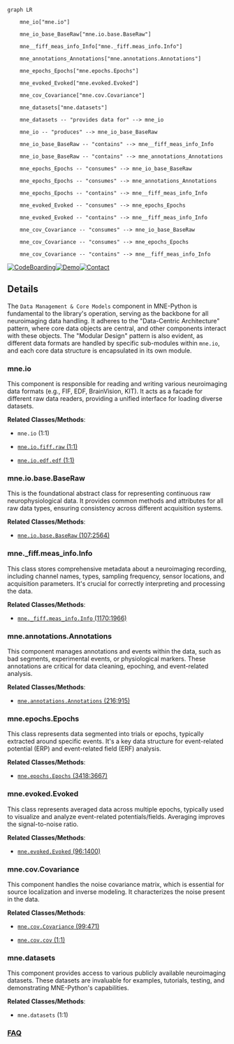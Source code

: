 ```mermaid

graph LR

    mne_io["mne.io"]

    mne_io_base_BaseRaw["mne.io.base.BaseRaw"]

    mne__fiff_meas_info_Info["mne._fiff.meas_info.Info"]

    mne_annotations_Annotations["mne.annotations.Annotations"]

    mne_epochs_Epochs["mne.epochs.Epochs"]

    mne_evoked_Evoked["mne.evoked.Evoked"]

    mne_cov_Covariance["mne.cov.Covariance"]

    mne_datasets["mne.datasets"]

    mne_datasets -- "provides data for" --> mne_io

    mne_io -- "produces" --> mne_io_base_BaseRaw

    mne_io_base_BaseRaw -- "contains" --> mne__fiff_meas_info_Info

    mne_io_base_BaseRaw -- "contains" --> mne_annotations_Annotations

    mne_epochs_Epochs -- "consumes" --> mne_io_base_BaseRaw

    mne_epochs_Epochs -- "consumes" --> mne_annotations_Annotations

    mne_epochs_Epochs -- "contains" --> mne__fiff_meas_info_Info

    mne_evoked_Evoked -- "consumes" --> mne_epochs_Epochs

    mne_evoked_Evoked -- "contains" --> mne__fiff_meas_info_Info

    mne_cov_Covariance -- "consumes" --> mne_io_base_BaseRaw

    mne_cov_Covariance -- "consumes" --> mne_epochs_Epochs

    mne_cov_Covariance -- "contains" --> mne__fiff_meas_info_Info

```



[![CodeBoarding](https://img.shields.io/badge/Generated%20by-CodeBoarding-9cf?style=flat-square)](https://github.com/CodeBoarding/GeneratedOnBoardings)[![Demo](https://img.shields.io/badge/Try%20our-Demo-blue?style=flat-square)](https://www.codeboarding.org/demo)[![Contact](https://img.shields.io/badge/Contact%20us%20-%20contact@codeboarding.org-lightgrey?style=flat-square)](mailto:contact@codeboarding.org)



## Details



The `Data Management & Core Models` component in MNE-Python is fundamental to the library's operation, serving as the backbone for all neuroimaging data handling. It adheres to the "Data-Centric Architecture" pattern, where core data objects are central, and other components interact with these objects. The "Modular Design" pattern is also evident, as different data formats are handled by specific sub-modules within `mne.io`, and each core data structure is encapsulated in its own module.



### mne.io

This component is responsible for reading and writing various neuroimaging data formats (e.g., FIF, EDF, BrainVision, KIT). It acts as a facade for different raw data readers, providing a unified interface for loading diverse datasets.





**Related Classes/Methods**:



- `mne.io` (1:1)

- <a href="https://github.com/mne-tools/mne-python/blob/main/mne/io/fiff/raw.py#L1-L1" target="_blank" rel="noopener noreferrer">`mne.io.fiff.raw` (1:1)</a>

- <a href="https://github.com/mne-tools/mne-python/blob/main/mne/io/edf/edf.py#L1-L1" target="_blank" rel="noopener noreferrer">`mne.io.edf.edf` (1:1)</a>





### mne.io.base.BaseRaw

This is the foundational abstract class for representing continuous raw neurophysiological data. It provides common methods and attributes for all raw data types, ensuring consistency across different acquisition systems.





**Related Classes/Methods**:



- <a href="https://github.com/mne-tools/mne-python/blob/main/mne/io/base.py#L107-L2564" target="_blank" rel="noopener noreferrer">`mne.io.base.BaseRaw` (107:2564)</a>





### mne._fiff.meas_info.Info

This class stores comprehensive metadata about a neuroimaging recording, including channel names, types, sampling frequency, sensor locations, and acquisition parameters. It's crucial for correctly interpreting and processing the data.





**Related Classes/Methods**:



- <a href="https://github.com/mne-tools/mne-python/blob/main/mne/_fiff/meas_info.py#L1170-L1966" target="_blank" rel="noopener noreferrer">`mne._fiff.meas_info.Info` (1170:1966)</a>





### mne.annotations.Annotations

This component manages annotations and events within the data, such as bad segments, experimental events, or physiological markers. These annotations are critical for data cleaning, epoching, and event-related analysis.





**Related Classes/Methods**:



- <a href="https://github.com/mne-tools/mne-python/blob/main/mne/annotations.py#L216-L915" target="_blank" rel="noopener noreferrer">`mne.annotations.Annotations` (216:915)</a>





### mne.epochs.Epochs

This class represents data segmented into trials or epochs, typically extracted around specific events. It's a key data structure for event-related potential (ERP) and event-related field (ERF) analysis.





**Related Classes/Methods**:



- <a href="https://github.com/mne-tools/mne-python/blob/main/mne/epochs.py#L3418-L3667" target="_blank" rel="noopener noreferrer">`mne.epochs.Epochs` (3418:3667)</a>





### mne.evoked.Evoked

This class represents averaged data across multiple epochs, typically used to visualize and analyze event-related potentials/fields. Averaging improves the signal-to-noise ratio.





**Related Classes/Methods**:



- <a href="https://github.com/mne-tools/mne-python/blob/main/mne/evoked.py#L96-L1400" target="_blank" rel="noopener noreferrer">`mne.evoked.Evoked` (96:1400)</a>





### mne.cov.Covariance

This component handles the noise covariance matrix, which is essential for source localization and inverse modeling. It characterizes the noise present in the data.





**Related Classes/Methods**:



- <a href="https://github.com/mne-tools/mne-python/blob/main/mne/cov.py#L99-L471" target="_blank" rel="noopener noreferrer">`mne.cov.Covariance` (99:471)</a>

- <a href="https://github.com/mne-tools/mne-python/blob/main/mne/cov.py#L1-L1" target="_blank" rel="noopener noreferrer">`mne.cov.cov` (1:1)</a>





### mne.datasets

This component provides access to various publicly available neuroimaging datasets. These datasets are invaluable for examples, tutorials, testing, and demonstrating MNE-Python's capabilities.





**Related Classes/Methods**:



- `mne.datasets` (1:1)









### [FAQ](https://github.com/CodeBoarding/GeneratedOnBoardings/tree/main?tab=readme-ov-file#faq)